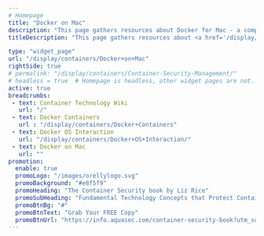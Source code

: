 ```yaml
---
# Homepage
title: "Docker on Mac"
description: "This page gathers resources about Docker for Mac - a complete development environment deeply integrated with the MacOS Hypervisor framework, docker networking and filesystem. Docker for Mac is the fastest and most reliable way to run Docker on Mac."
titleDescription: "This page gathers resources about <a href='/display/containers/Docker+Architecture'>Docker</a> for Mac - a complete development environment deeply integrated with the MacOS Hypervisor framework, <a href='/display/containers/Docker+Networking+101'>, docker</a> <a href='/display/containers/Docker+Networking+101'>networking</a> and filesystem. Docker for Mac is the fastest and most reliable way to run Docker on Mac." 

type: "widget_page"
url: "/display/containers/Docker+on+Mac" 
rightSide: true 
# permalink: "/display/containers/Container-Security-Management/"
# headless = true  # Homepage is headless, other widget pages are not.
active: true
breadcrumbs:
 - text: Container Technology Wiki
   url: "/"
 - text: Docker Containers
   url : "/display/containers/Docker+Containers"
 - text: Docker OS Interaction
   url: "/display/containers/Docker+OS+Interaction/"
 - text: Docker on Mac
   url: ""
promotion:
  enable: true
  promoLogo: "/images/orellylogo.svg"
  promoBackground: "#e8f5f9"
  promoHeading: "The Container Security book by Liz Rice"
  promoSubHeading: "Fundamental Technology Concepts that Protect Containerized Applications"
  promoBtnBg: "#"
  promoBtnText: "Grab Your FREE Copy"
  promoBtnUrl: "https://info.aquasec.com/container-security-book?utm_source=wiki"
---
```



